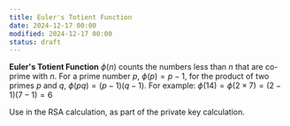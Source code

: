 ```yaml
---
title: Euler's Totient Function
date: 2024-12-17 00:00
modified: 2024-12-17 00:00
status: draft
---
```



**Euler's Totient Function** $\phi(n)$ counts the numbers less than $n$ that are co-prime with $n$. For a prime number $p$, $\phi(p) = p-1$, for the product of two primes $p$ and $q$, $\phi(pq) = (p-1)(q-1)$. For example: $\phi(14) = \phi(2 × 7) = (2-1)(7-1) = 6$

Use in the RSA calculation, as part of the private key calculation.